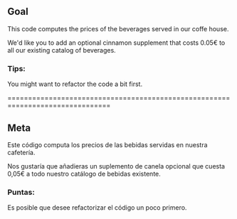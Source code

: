 ## Goal
This code computes the prices of the beverages served in our coffe house.

We'd like you to add an optional cinnamon supplement that costs 0.05€
to all our existing catalog of beverages.

### Tips:
You might want to refactor the code a bit first.

===============================================================================

## Meta
Este código computa los precios de las bebidas servidas en nuestra cafetería.

Nos gustaría que añadieras un suplemento de canela opcional que cuesta 0,05€
a todo nuestro catálogo de bebidas existente.

### Puntas:
Es posible que desee refactorizar el código un poco primero.